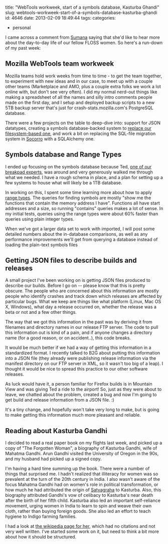 title: "WebTools workweek, start of a symbols database, Kasturba Ghandi"
slug: webtools-workweek-start-of-a-symbols-database-kasturba-ghandi
id: 4646
date: 2013-02-09 18:49:44
tags: 
categories: 
- personal

I came across a comment from [Sumana](https://www.mediawiki.org/wiki/User:Sumanah) saying that she'd like to hear more about the day-to-day life of our fellow FLOSS women. So here's a run-down of my past week:

## Mozilla WebTools team workweek

Mozilla teams hold work weeks from time to time - to get the team together, to experiment with new ideas and in our case, to meet up with a couple other teams (Marketplace and AMO, plus a couple extra folks we work a lot online with, but don't see very often). I did my normal nerd-out things like making a spreadsheet of all the names and silly intro comments people made on the first day, and I setup and deployed backup scripts to a new 5TB backup server that's just for crash-stats.mozilla.com's PostgreSQL database. 

There were a few projects on the table to deep-dive into: support for JSON datatypes, creating a symbols database-backed system to [replace our filesystem-based one](http://symbols.mozilla.org), and work a bit on replacing the SQL-file migration system in [Socorro](http://github.com/mozilla/socorro) with a SQLAlchemy one. 

## Symbols database and Range Types

I ended up focusing on the symbols database because Ted, [one of our breakpad experts](https://code.google.com/p/google-breakpad/), was around and very generously walked me through what we needed. I have a rough schema in place, and a plan for setting up a few systems to house what will likely be a 1TB database.

In working on this, I spent some time learning more about how to apply [range types](http://www.postgresql.org/docs/devel/static/rangetypes.html). The queries for finding symbols are mostly "show me the functions that contain the memory address I have". Functions all have start addresses and a size, so running "contains" queries makes a lot of sense. In my initial tests, queries using the range types were about 60% faster than queries using plain integer types.

When we've got a larger data set to work with imported, I will post some detailed numbers about the in-database comparisons, as well as any performance improvements we'll get from querying a database instead of loading the plain-text symbols files

## Getting JSON files to describe builds and releases

A small project I've been working on is getting JSON files produced to describe our builds. Before I go on -- please know that this is pretty obscure. The people who are concerned about this information are mostly people who identify crashes and track down which releases are affected by particular bugs. What we keep are things like what platform (Linux, Mac OS X, Windows), what day a release occurred on, whether the release was a beta or not and a few other things.

The way that we got this information in the past was by deriving it from filenames and directory names in our release FTP server. The code to pull this information out is kind of a pain, and if anyone changes a directory name (for a good reason, or on accident..), this code breaks. 

It would be much better if we had a way of getting this information in a standardized format. I recently talked to B2G about putting this information into a JSON file (they already were publishing release information via the manifest directory on our FTP server in XML, so it wasn't too big of a leap).  I thought it would be nice to spread this practice to our other software releases.

As luck would have it, a person familiar for Firefox builds is in Mountain View and was giving Ted a ride to the airport! So, just as they were about to leave, we chatted about the problem, created a bug and now I'm going to get build and release information from a JSON file. :)

It's a tiny change, and hopefully won't take very long to make, but is going to make getting this information much more pleasant and reliable.

## Reading about Kasturba Gandhi

I decided to read a real paper book on my flights last week, and picked up a copy of "The Forgotten Woman", a biography of Kasturba Gandhi, wife of Mahatma Gandhi. Arun Gandhi visited the University of Oregon in the 90s, and my husband had picked up a signed copy. 

I'm having a hard time summing up the book. There were a number of things that surprised me. I hadn't realized that illiteracy for women was so prevalent at the turn of the 20th century in India. I also wasn't aware of the focus Mahatma Gandhi had on women's role in political transformation, or how much he had attributed the origin of [Satyagraha](http://en.wikipedia.org/wiki/Satyagraha) to Kasturba. Also, this biography attributed Gandhi's vow of celibacy to Kasturba's near death after the birth of her fifth child.  Kasturba also led an important self-reliance movement, urging women in India to learn to spin and weave their own cloth, rather than buying foreign goods. She also led an effort to teach hygiene to Indigo farming families.

I had a look at [the wikipedia page for her](http://en.wikipedia.org/wiki/Kasturba_Gandhi), which had no citations and not very well written. I've started some work on it, but need to think a bit more about how it should be structured. 

